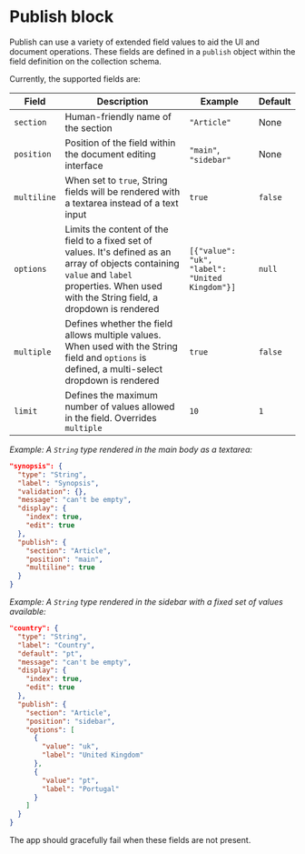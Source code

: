 # Publish block

Publish can use a variety of extended field values to aid the UI and document operations. These fields are defined in a `publish` object within the field definition on the collection schema.

Currently, the supported fields are:

| Field       | Description                                                                                | Example               | Default |
|-------------|--------------------------------------------------------------------------------------------|-----------------------|---------|
| `section`   | Human-friendly name of the section                                                         | `"Article"`           | None    |
| `position`  | Position of the field within the document editing interface                                | `"main"`, `"sidebar"` | None    |
| `multiline` | When set to `true`, String fields will be rendered with a textarea instead of a text input | `true`                | `false` |
| `options`   | Limits the content of the field to a fixed set of values. It's defined as an array of objects containing `value` and `label` properties. When used with the String field, a dropdown is rendered | `[{"value": "uk", "label": "United Kingdom"}]`                | `null` |
| `multiple`  | Defines whether the field allows multiple values. When used with the String field and `options` is defined, a multi-select dropdown is rendered | `true`                | `false` |
| `limit`     | Defines the maximum number of values allowed in the field. Overrides `multiple` | `10`                | `1` |

*Example: A `String` type rendered in the main body as a textarea:*

```json
"synopsis": {
  "type": "String",
  "label": "Synopsis",
  "validation": {},
  "message": "can't be empty",
  "display": {
    "index": true,
    "edit": true
  },
  "publish": {
    "section": "Article",
    "position": "main",
    "multiline": true
  }
}
```

*Example: A `String` type rendered in the sidebar with a fixed set of values available:*

```json
"country": {
  "type": "String",
  "label": "Country",
  "default": "pt",
  "message": "can't be empty",
  "display": {
    "index": true,
    "edit": true
  },
  "publish": {
    "section": "Article",
    "position": "sidebar",
    "options": [
      {
        "value": "uk",
        "label": "United Kingdom"
      },
      {
        "value": "pt",
        "label": "Portugal"
      }
    ]
  }
}
```

The app should gracefully fail when these fields are not present.
